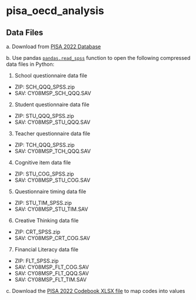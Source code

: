 # pisa_oecd_analysis

## Data Files

a. Download from [PISA 2022 Database](https://www.oecd.org/en/data/datasets/pisa-2022-database.html)

b. Use pandas [`pandas.read_spss`](https://pandas.pydata.org/docs/reference/api/pandas.read_spss.html) function to open the following compressed data files in Python:

1. School questionnaire data file
* ZIP: SCH_QQQ_SPSS.zip
* SAV: CY08MSP_SCH_QQQ.SAV

2. Student questionnaire data file
* ZIP: STU_QQQ_SPSS.zip
* SAV: CY08MSP_STU_QQQ.SAV

3. Teacher questionnaire data file
* ZIP: TCH_QQQ_SPSS.zip
* SAV: CY08MSP_TCH_QQQ.SAV

4. Cognitive item data file
* ZIP: STU_COG_SPSS.zip
* SAV: CY08MSP_STU_COG.SAV

5. Questionnaire timing data file
* ZIP: STU_TIM_SPSS.zip
* SAV: CY08MSP_STU_TIM.SAV

6. Creative Thinking data file
* ZIP: CRT_SPSS.zip
* SAV: CY08MSP_CRT_COG.SAV

7. Financial Literacy data file
* ZIP: FLT_SPSS.zip
* SAV: CY08MSP_FLT_COG.SAV
* SAV: CY08MSP_FLT_QQQ.SAV
* SAV: CY08MSP_FLT_TIM.SAV

c. Download the [PISA 2022 Codebook XLSX file](https://webfs.oecd.org/pisa2022/CY08MSP_CODEBOOK_27thJune24.xlsx) to map codes into values
